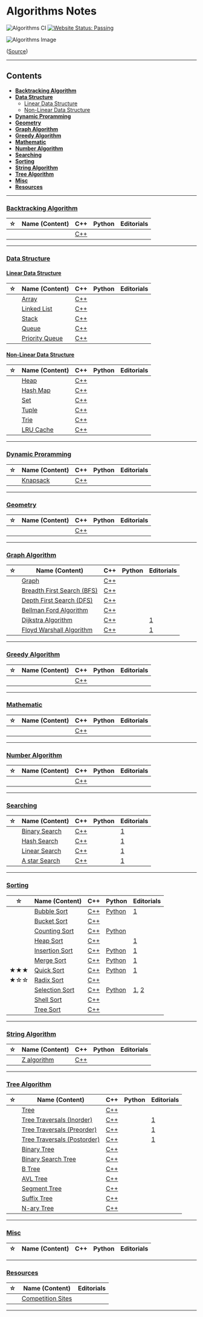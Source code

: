 # Algorithms Notes

![Algorithms CI](https://github.com/aaronhma/algorithms/workflows/Algorithms%20CI/badge.svg) [![Website Status: Passing](https://img.shields.io/badge/website-passing-brightgreen)](https://github.com/aaronhma/algorithms-notes)

![Algorithms Image](https://i.ytimg.com/vi/kM9ASKAni_s/maxresdefault.jpg)

([Source](https://www.youtube.com/watch?v=kM9ASKAni_s))

---

## Contents

- [**Backtracking Algorithm**](#backtracking-algorithm)
- [**Data Structure**](#data-structure)
  - [Linear Data Structure](#linear-data-structure)
  - [Non-Linear Data Structure](#non-linear-data-structure)
- [**Dynamic Proramming**](#dynamic-proramming)
- [**Geometry**](#geometry)
- [**Graph Algorithm**](#graph-algorithm)
- [**Greedy Algorithm**](#greedy-algorithm)
- [**Mathematic**](#mathematic)
- [**Number Algorithm**](#number-algorithm)
- [**Searching**](#searching)
- [**Sorting**](#sorting)
- [**String Algorithm**](#string-algorithm)
- [**Tree Algorithm**](#tree-algorithm)
- [**Misc**](#misc)
- [**Resources**](#resources)

---

### [**Backtracking Algorithm**](backtracking-algorithm/README.md)

| ☆ | Name (Content) | C++ | Python | Editorials |
| --- | --- | --- | --- | --- |
| |  | [C++]() |  |  |

---

### [**Data Structure**](data-structure/README.md)

#### [**Linear Data Structure**](data-structure/linear/README.md)

| ☆ | Name (Content) | C++ | Python | Editorials |
| --- | --- | --- | --- | --- |
| | [Array](data-structure/linear/array/array.md) | [C++](data-structure/linear/array/array.cpp) |  |  |
| | [Linked List](data-structure/linear/linked-list/linked-list.md) | [C++](data-structure/linear/linked-list/linked-list.cpp) |  |  |
| | [Stack](data-structure/linear/stack/stack.md) | [C++](data-structure/linear/stack/stack.cpp) |  |  |
| | [Queue](data-structure/linear/queue/queue.md) | [C++](data-structure/linear/queue/queue.cpp) |  |  |
| | [Priority Queue](data-structure/linear/priority-queue/priority-queue.md) | [C++](data-structure/linear/priority-queue/priority-queue.cpp) |  |  |

#### [**Non-Linear Data Structure**](data-structure/non-linear/README.md)

| ☆ | Name (Content) | C++ | Python | Editorials |
| --- | --- | --- | --- | --- |
| | [Heap](data-structure/non-linear/heap/heap.md) | [C++](data-structure/non-linear/heap/heap.cpp) |  |  |
| | [Hash Map](data-structure/non-linear/heap/heap.md) | [C++](data-structure/non-linear/heap/heap.cpp) |  |  |
| | [Set](data-structure/non-linear/heap/heap.md) | [C++](data-structure/non-linear/heap/heap.cpp) |  |  |
| | [Tuple](data-structure/non-linear/heap/heap.md) | [C++](data-structure/non-linear/heap/heap.cpp) |  |  |
| | [Trie](data-structure/non-linear/trie/trie.md) | [C++](data-structure/non-linear/trie/trie.cpp) |  |  |
| | [LRU Cache](data-structure/non-linear/lru-cache/lru-cache.md) | [C++](data-structure/non-linear/lru-cache/lru-cache.cpp) |  |  |

---

### [**Dynamic Proramming**](dynamic-proramming/README.md)

| ☆ | Name (Content) | C++ | Python | Editorials |
| --- | --- | --- | --- | --- |
| | [Knapsack](dynamic-proramming/knapsack/knapsack.md) | [C++](dynamic-proramming/knapsack/knapsack.cpp) |  |  |

---

### [**Geometry**](geometry/README.md)

| ☆ | Name (Content) | C++ | Python | Editorials |
| --- | --- | --- | --- | --- |
| |  | [C++]() |  |  |

---

### [**Graph Algorithm**](graph-algorithm/README.md)

| ☆ | Name (Content) | C++ | Python | Editorials |
| --- | --- | --- | --- | --- |
| | [Graph](graph-algorithm/graph/graph.md) | [C++](graph-algorithm/graph/graph.cpp) |  |  |
| | [Breadth First Search (BFS)](graph-algorithm/breadth-first-search/breadth-first-search.md) | [C++](graph-algorithm/breadth-first-search/breadth-first-search.cpp) |  |  |
| | [Depth First Search (DFS)](graph-algorithm/depth-first-search/depth-first-search.md) | [C++](graph-algorithm/depth-first-search/depth-first-search.cpp) |  |  |
| | [Bellman Ford Algorithm](graph-algorithm/bellman-ford-algorithm/bellman-ford-algorithm.md) | [C++](graph-algorithm/bellman-ford-algorithm/bellman-ford-algorithm.cpp) |  |  |
| | [Dijkstra Algorithm](graph-algorithm/dijkstra-algorithm/dijkstra-algorithm.md) | [C++](graph-algorithm/dijkstra-algorithm/dijkstra-algorithm.cpp) |  | [1](https://www.techiedelight.com/single-source-shortest-paths-dijkstras-algorithm/) |
| | [Floyd Warshall Algorithm](graph-algorithm/floyd-warshall-algorithm/floyd-warshall-algorithm.md) | [C++](graph-algorithm/floyd-warshall-algorithm/floyd-warshall-algorithm.cpp) |  | [1](https://www.techiedelight.com/pairs-shortest-paths-floyd-warshall-algorithm/) |

---

### [**Greedy Algorithm**](greedy-algorithm/README.md)

| ☆ | Name (Content) | C++ | Python | Editorials |
| --- | --- | --- | --- | --- |
| |  | [C++]() |  |  |

---

### [**Mathematic**](mathematic/README.md)

| ☆ | Name (Content) | C++ | Python | Editorials |
| --- | --- | --- | --- | --- |
| |  | [C++]() |  |  |

---

### [**Number Algorithm**](number-algorithm/README.md)

| ☆ | Name (Content) | C++ | Python | Editorials |
| --- | --- | --- | --- | --- |
| |  | [C++](number-algorithm/) |  |  |

---

### [**Searching**](searching/README.md)

| ☆ | Name (Content) | C++ | Python | Editorials |
| --- | --- | --- | --- | --- |
| | [Binary Search](searching/binary-search/binary-search.md) | [C++](searching/binary-search/binary-search.cpp) |  | [1](https://www.techiedelight.com/binary-search/) |
| | [Hash Search](searching/hash-search/hash-search.md) | [C++](searching/hash-search/hash-search.cpp) |  | [1](https://www.techiedelight.com/Tags/hashing/) |
| | [Linear Search](searching/linear-search/linear-search.md) | [C++](searchin/linear-search/linear-search.cpp) |  | [1](https://www.techiedelight.com/Tags/hashing/) |
| | [A star Search](searching/a-star-search/a-star-search.md) | [C++](searchin/a-star-search/a-star-search.cpp) |  | [1](https://www.techiedelight.com/Tags/hashing/) |

---

### [**Sorting**](sorting/README.md)

| ☆ | Name (Content) | C++ | Python | Editorials |
| --- | --- | --- | --- | --- |
| | [Bubble Sort](sorting/bubble-sort/bubble-sort.md) | [C++](sorting/bubble-sort/bubble-sort.cpp) | [Python](sorting/bubble-sort/bubble-sort.py) | [1](https://www.techiedelight.com/bubble-sort-iterative-recursive/) |
| | [Bucket Sort](sorting/bucket-sort/bucket-sort.md) | [C++](sorting/bucket-sort/bucket-sort.cpp) |  |  |
| | [Counting Sort](sorting/counting-sort/counting-sort.md) | [C++](sorting/counting-sort/counting-sort.cpp) | [Python](sorting/counting-sort/counting-sort.py)|  |
| | [Heap Sort](sorting/heap-sort/heap-sort.md) | [C++](sorting/heap-sort/heap-sort.cpp) |  | [1](https://www.techiedelight.com/heap-sort-place-place-implementation-c-c/) |
| | [Insertion Sort](sorting/insertion-sort/insertion-sort.md) | [C++](sorting/insertion-sort/insertion-sort.cpp) | [Python](sorting/insertion-sort/insertion-sort.py)| [1](https://www.techiedelight.com/insertion-sort-iterative-recursive/) |
| | [Merge Sort](sorting/merge-sort/merge-sort.md) | [C++](sorting/merge-sort/merge-sort.cpp) | [Python](sorting/merge-sort/merge-sort.py)| [1](https://www.techiedelight.com/merge-sort/) |
| ★★★ | [Quick Sort](sorting/quick-sort/quick-sort.md) | [C++](sorting/quick-sort/quick-sort.cpp) | [Python](sorting/quick-sort/quick-sort.py)| [1](//www.techiedelight.com/quicksort/) |
| ★☆☆ | [Radix Sort](sorting/redix-sort/redix-sort.md) | [C++](sorting/redix-sort/redix-sort.cpp) |  |  |
|  | [Selection Sort](sorting/selection-sort/selection-sort.md) | [C++](sorting/selection-sort/selection-sort.cpp) | [Python](sorting/selection-sort/selection-sort.py) | [1](https://www.techiedelight.com/selection-sort-iterative-recursive/), [2](https://www.techiedelight.com/selection-sort-iterative-recursive/) |
| | [Shell Sort](sorting/shell-sort/shell-sort.md) | [C++](sorting/shell-sort/shell-sort.cpp) |  |  |
| | [Tree Sort](sorting/tree-sort/tree-sort.md) | [C++](sorting/tree-sort/tree-sort.cpp) |  |  |

---

### [**String Algorithm**](string-algorithm/README.md)

| ☆ | Name (Content) | C++ | Python | Editorials |
| --- | --- | --- | --- | --- |
| | [Z algorithm](string-algorithm/z-algorithm/z-algorithm.md) | [C++](string-algorithm/z-algorithm/z-algorithm.cpp) |  |  |

---

### [**Tree Algorithm**](tree-algorithm/README.md)

| ☆ | Name (Content) | C++ | Python | Editorials |
| --- | --- | --- | --- | --- |
| | [Tree](tree-algorithm/tree/tree.md) | [C++](tree-algorithm/tree/tree.cpp) |  |  |
| | [Tree Traversals (Inorder)](tree-algorithm/tree-traversals/in-order.md) | [C++](tree-algorithm/tree-traversals/in-order.cpp) |  | [1](https://www.techiedelight.com/inorder-tree-traversal-iterative-recursive/) |
| | [Tree Traversals (Preorder)](tree-algorithm/tree-traversals/pre-order.md) | [C++](tree-algorithm/tree-traversals/pre-order.cpp) |  | [1](https://www.techiedelight.com/preorder-tree-traversal-iterative-recursive/) |
| | [Tree Traversals (Postorder)](tree-algorithm/tree-traversals/post-order.md) | [C++](tree-algorithm/tree-traversals/post-order.cpp) |  | [1](https://www.techiedelight.com/postorder-tree-traversal-iterative-recursive/) |
| | [Binary Tree](tree-algorithm/binary-tree/binary-tree.md) | [C++](tree-algorithm/binary-tree/binary-tree.cpp) |  |  |
| | [Binary Search Tree](tree-algorithm/binary-search-tree/binary-search-tree.md) | [C++](tree-algorithm/binary-tree/binary-tree.cpp) |  |  |
| | [B Tree](tree-algorithm/b-tree/b-tree.md) | [C++](tree-algorithm/b-tree/b-tree.cpp) |  |  |
| | [AVL Tree](tree-algorithm/avl-tree/avl-tree.md) | [C++](tree-algorithm/avl-tree/avl-tree.cpp) |  |  |
| | [Segment Tree](tree-algorithm/segment-tree/segment-tree.md) | [C++](tree-algorithm/segment-tree/segment-tree.cpp) |  |  |
| | [Suffix Tree](tree-algorithm/suffix-tree/suffix-tree.md) | [C++](tree-algorithm/suffix-tree/suffix-tree.cpp) |  |  |
| | [N-ary Tree](tree-algorithm/n-ary-tree/n-ary-tree.md) | [C++](tree-algorithm/n-ary-tree/n-ary-tree.cpp) |  |  |

---

### [**Misc**](misc/README.md)

| ☆ | Name (Content) | C++ | Python | Editorials |
| --- | --- | --- | --- | --- |

---

### [**Resources**](resources/README.md)

| ☆ | Name (Content) | Editorials |
| --- | --- | --- |
| | [Competition Sites](resources/competition-sites.md) |  |

---
